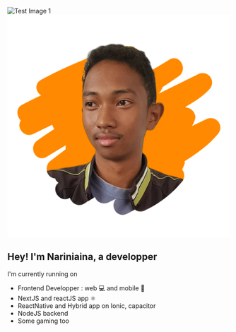 ![Test Image 1](/couverture1.png)
![Test Image 2](/profile-pic.png)

## Hey! I'm Nariniaina, a developper

I'm currently running on

- Frontend Developper : web 💻 and mobile 📱
- NextJS and reactJS app ⚛️
- ReactNative and Hybrid app on Ionic, capacitor
- NodeJS backend
- Some gaming too
